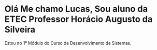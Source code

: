 # Olá Me chamo Lucas, Sou aluno da ETEC Professor Horácio Augusto da Silveira
Estou no 1º Módulo do Curso de Desenvolvimento de Sistemas.
